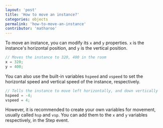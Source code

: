 ```yaml
---
layout: 'post'
title: 'How to move an instance?'
categories: objects
permalink: 'how-to-move-an-instance'
contributor: 'matharoo'
---
```


To move an instance, you can modify its `x` and `y` properties. `x` is the instance's horizontal position, and `y` is the vertical position.

```js
// Moves the instance to 320, 400 in the room
x = 320;
y = 400;
```

You can also use the built-in variables `hspeed` and `vspeed` to set the horizontal speed and vertical speed of the instance, respectively.

```js
// Tells the instance to move left horizontally, and down vertically
hspeed = -4;
vspeed = 4;
```

However, it is recommended to create your own variables for movement, usually called `hsp` and `vsp`.
You can add them to the `x` and `y` variables respectively, in the Step event.